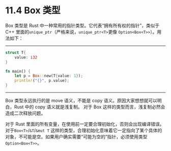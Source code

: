 # 11.4 Box 类型

Box 类型是 Rust 中一种常用的指针类型。它代表“拥有所有权的指针”，类似于 C++ 里面的`unique_ptr`（严格来说，`unique_ptr<T>`更像 `Option<Box<T>>`）。用法如下：

---

```rust
struct T{
    value: i32
}

fn main() {
    let p = Box::new(T{value: 1});
    println!("{}", p.value);
}
```

---

Box 类型永远执行的是 move 语义，不能是 copy 语义。原因大家想想就可以明白，Rust 中的 copy 语义就是浅复制。
对于 Box 这样的类型而言，浅复制必然会造成二次释放问题。

对于 Rust 里面的所有变量，在使用前一定要合理初始化，否则会出现编译错误。对于`Box<T>`/`&T`/`&mut T` 这样的类型，合理初始化意味着它一定指向了某个具体的对象，不可能是空。如果用户确实需要“可能为空的”指针，必须使用类型`Option<Box<T>>`。

